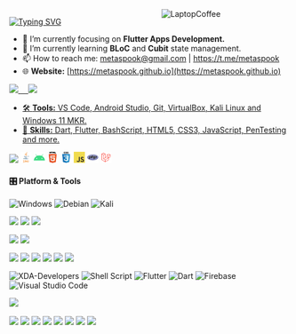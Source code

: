 
<!-- Side Image -->
<a href="https://git.io/metaspook" target="_blank" rel="noopener noreferrer">
  <img src="https://raw.githubusercontent.com/MicaelliMedeiros/micaellimedeiros/master/image/computer-illustration.png" width="230px" align="right" alt="LaptopCoffee"></a>
  

<!-- Paragraph and bullets -->
<p align="left">

[![Typing SVG](https://readme-typing-svg.herokuapp.com?size=15&duration=3000&color=00FFFF&multiline=true&width=600&height=123&lines=Hi%2C+I'm+Metaspook.;A+Programmer%2C+Ethical+Hacker%2C+and+Intellimalist.;Being+a+tech+enthusiast+since+childhood+my+objectives+are+future-proof+;concepts%2C+self-learning%2Fdeveloping+skills+and+organized+working+mindset.;I've+worked+in+IT+sectors%2C+paticipated+in+cyberwar+and+geeky+stuffs.;Programming++and+Hacking+are+like+my+right+and+left+arms+%F0%9F%A4%9D.;+)](https://git.io/typing-svg)
<!--   I'm Metaspook, a Programmer, Ethical Hacker, and Intellimalist. Being a tech enthusiast since childhood my objectives are future-proof concepts, self-learning/developing skills and organized working mindset. I've worked in IT sectors, paticipated in cyberwar and geeky stuffs. <strong>Programming</strong> and <strong>Hacking</strong> are like my right and left arms 🤝.<br> -->
  - 🔭 I’m currently focusing on <strong>Flutter Apps Development.</strong>
  - 🌱 I’m currently learning <strong>BLoC</strong> and <strong>Cubit</strong> state management.
  - 📫 How to reach me: metaspook@gmail.com | https://t.me/metaspook
  - 🌐 **Website:** [https://metaspook.github.io](https://metaspook.github.io)
</p>

<!-- Stats and bullets -->
<a href="https://git.io/metaspook" target="_blank" rel="noopener noreferrer">
  <img height="165em" src="https://github-readme-stats.vercel.app/api?username=metaspook&count_private=true&theme=radical&show_icons=true&include_all_commits=false&hide_rank=false"/>&emsp;
  <img height="165em" src="https://github-readme-stats.vercel.app/api/top-langs/?username=metaspook&layout=compact&langs_count=7&theme=radical"/>
  
  - 🛠️ <strong>Tools:</strong> VS Code, Android Studio, Git, VirtualBox, Kali Linux and Windows 11 MKR.
  - 🦄 <strong>Skills:</strong> Dart, Flutter, BashScript, HTML5, CSS3, JavaScript, PenTesting and more.
</a>

![](https://komarev.com/ghpvc/?style=for-the-badge&label=Views&username=metaspook)
<code><img height="20" src="https://raw.githubusercontent.com/github/explore/80688e429a7d4ef2fca1e82350fe8e3517d3494d/topics/java/java.png"></code>
<code><img height="20" src="https://raw.githubusercontent.com/github/explore/80688e429a7d4ef2fca1e82350fe8e3517d3494d/topics/android/android.png"></code>
<code><img height="20" src="https://raw.githubusercontent.com/github/explore/80688e429a7d4ef2fca1e82350fe8e3517d3494d/topics/html/html.png"></code>
<code><img height="20" src="https://raw.githubusercontent.com/github/explore/80688e429a7d4ef2fca1e82350fe8e3517d3494d/topics/css/css.png"></code>
<code><img height="20" src="https://raw.githubusercontent.com/github/explore/80688e429a7d4ef2fca1e82350fe8e3517d3494d/topics/javascript/javascript.png"></code>
<code><img height="20" src="https://raw.githubusercontent.com/github/explore/80688e429a7d4ef2fca1e82350fe8e3517d3494d/topics/php/php.png"></code>
<code><img height="20" src="https://raw.githubusercontent.com/github/explore/80688e429a7d4ef2fca1e82350fe8e3517d3494d/topics/laravel/laravel.png"></code>

#### 🎛️ Platform & Tools
![Windows](https://img.shields.io/badge/%E2%80%8D-Windows_11-0078D6?style=for-the-badge&logo=windows&logoColor=white)
![Debian](https://img.shields.io/badge/%E2%80%8D-Debian-D70A53?style=for-the-badge&logo=debian&logoColor=white)
![Kali](https://img.shields.io/badge/%E2%80%8D-Kali_Linux-557C94?style=for-the-badge&logo=kalilinux&logoColor=white)
<!-- %E2%80%8D represents Zero Width Joiner Character -->
[![](https://img.shields.io/badge/%E2%80%8D-Windows%2011-2376bc?style=flat-square&logo=windows&logoColor=ffffff)](https://www.microsoft.com/windows/get-windows-10)
[![](https://img.shields.io/badge/%E2%80%8D-Debian-c70137?style=flat-square&logo=debian&logoColor=ffffff)](https://www.debian.org/)
[![](https://img.shields.io/badge/%E2%80%8D-Kali%20Linux-blue?style=flat-square&logo=kali-linux&logoColor=ffffff)](https://www.kali.org/)

[![](https://img.shields.io/badge/%E2%80%8D-VS%20Code-blue?style=flat-square&logo=visual-studio-code&logoColor=ffffff)](https://code.visualstudio.com/)
[![](https://img.shields.io/badge/%E2%80%8D-Virtual%20Box-4479a1?style=flat-square&logo=virtualbox&logoColor=ffffff)](https://code.visualstudio.com/)
<!-- [![](https://img.shields.io/badge/Docker-20-0193d7?style=flat-square&logo=docker&logoColor=ffffff)](https://www.docker.com/) -->
[![](https://img.shields.io/badge/%E2%80%8D-Dart-6ec6ee?style=flat-square&logo=dart)](https://dart.dev/)
[![](https://img.shields.io/badge/%E2%80%8D-Flutter-8512f3?style=flat-square&logo=flutter)](https://flutter.dev/)
[![](https://img.shields.io/badge/%E2%80%8D-Bash-E34F26?style=flat-square&logo=linux&logoColor=white)](https://html.spec.whatwg.org/)
[![](https://img.shields.io/badge/%E2%80%8D-HTML5-E34F26?style=flat-square&logo=html5&logoColor=white)](https://html.spec.whatwg.org/)
[![](https://img.shields.io/badge/%E2%80%8D-CSS3-1572B6?style=flat-square&logo=css3&logoColor=white)](https://www.w3.org/Style/CSS/)
[![](https://img.shields.io/badge/%E2%80%8D-JavaScript-f7e200?style=flat-square&logo=javascript&logoColor=white)](https://www.ecma-international.org/)

![XDA-Developers](https://img.shields.io/badge/XDA--Developers-%23AC6E2F.svg?style=for-the-badge&logo=XDA-Developers&logoColor=white)
![Shell Script](https://img.shields.io/badge/shell_script-grey?style=for-the-badge&logo=gnu-bash&logoColor=white)
![Flutter](https://img.shields.io/badge/Flutter-%2302569B.svg?style=for-the-badge&logo=Flutter&logoColor=white)
![Dart](https://img.shields.io/badge/dart-%230175C2.svg?style=for-the-badge&logo=dart&logoColor=white)
![Firebase](https://img.shields.io/badge/Firebase-039BE5?style=for-the-badge&logo=Firebase&logoColor=white)
![Visual Studio Code](https://img.shields.io/badge/Visual%20Studio%20Code-0078d7.svg?style=for-the-badge&logo=visual-studio-code&logoColor=white)

[![](https://img.shields.io/badge/Flutter-02569B?style=for-the-badge&logo=flutter&logoColor=white)](https://firebase.google.com/)

[![](https://img.shields.io/badge/%E2%80%8D-Firebase-8512f3?style=flat-square&logo=firebase)](https://firebase.google.com/)
[![](https://img.shields.io/badge/-Git-f05032?style=flat-square&logo=git&logoColor=white)](https://git-scm.com/)
[![](https://img.shields.io/badge/-PHP-777bb4?style=flat-square&logo=php&logoColor=ffffff)](https://www.php.net/)
[![](https://img.shields.io/badge/-Node.js-43853d?style=flat-square&logo=node.js&logoColor=ffffff)](https://nodejs.org/)
[![](https://img.shields.io/badge/-NPM-cb3837?style=flat-square&logo=npm&logoColor=white)](https://npmjs.com/)
[![](https://img.shields.io/badge/-MySQL-4479a1?style=flat-square&logo=mysql&logoColor=white)](https://www.mysql.com/)
[![](https://img.shields.io/badge/-Redis-d92b21?style=flat-square&logo=redis&logoColor=white)](https://redis.io/)
[![](https://img.shields.io/badge/-MuirWgineX-dd001b?style=flat-square&logoColor=white)](https://muir.fun/)



<!-- Default Placeholders
### Hi there 👋
**metaspook/metaspook** is a ✨ _special_ ✨ repository because its `README.md` (this file) appears on your GitHub profile.

Here are some ideas to get you started:

- 🔭 I’m currently working on ...
- 🌱 I’m currently learning ...
- 👯 I’m looking to collaborate on ...
- 🤔 I’m looking for help with ...
- 💬 Ask me about ...
- 📫 How to reach me: ...
- 😄 Pronouns: ...
- ⚡ Fun fact: ...
-->
